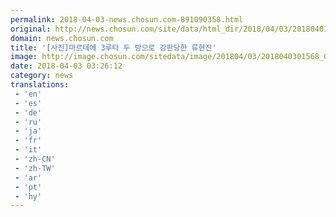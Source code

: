 ```yaml
---
permalink: 2018-04-03-news.chosun.com-891090358.html
original: http://news.chosun.com/site/data/html_dir/2018/04/03/2018040301630.html
domain: news.chosun.com
title: '[사진]마르테에 3루타 두 방으로 강판당한 류현진'
image: http://image.chosun.com/sitedata/image/201804/03/2018040301568_0.jpg
date: 2018-04-03 03:26:12
category: news
translations: 
 - 'en'
 - 'es'
 - 'de'
 - 'ru'
 - 'ja'
 - 'fr'
 - 'it'
 - 'zh-CN'
 - 'zh-TW'
 - 'ar'
 - 'pt'
 - 'hy'
---
```


